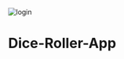 ![login](https://user-images.githubusercontent.com/59985721/131595274-edaabc1d-9dc5-4e48-9417-a1384743ed48.JPG)
# Dice-Roller-App
